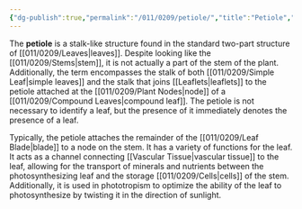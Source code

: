 ```yaml
---
{"dg-publish":true,"permalink":"/011/0209/petiole/","title":"Petiole","tags":["BIOL412","BIOL320"],"created":"2024-09-26T15:22:41.000-07:00","updated":"2025-01-24T10:29:19.417-08:00"}
---
```


The **petiole** is a stalk-like structure found in the standard two-part structure of [[011/0209/Leaves\|leaves]]. Despite looking like the [[011/0209/Stems\|stem]], it is not actually a part of the stem of the plant. Additionally, the term encompasses the stalk of both [[011/0209/Simple Leaf\|simple leaves]] and the stalk that joins [[Leaflets\|leaflets]] to the petiole attached at the [[011/0209/Plant Nodes\|node]] of a [[011/0209/Compound Leaves\|compound leaf]]. The petiole is not necessary to identify a leaf, but the presence of it immediately denotes the presence of a leaf.

Typically, the petiole attaches the remainder of the [[011/0209/Leaf Blade\|blade]] to a node on the stem. It has a variety of functions for the leaf. It acts as a channel connecting [[Vascular Tissue\|vascular tissue]] to the leaf, allowing for the transport of minerals and nutrients between the photosynthesizing leaf and the storage [[011/0209/Cells\|cells]] of the stem. Additionally, it is used in phototropism to optimize the ability of the leaf to photosynthesize by twisting it in the direction of sunlight.